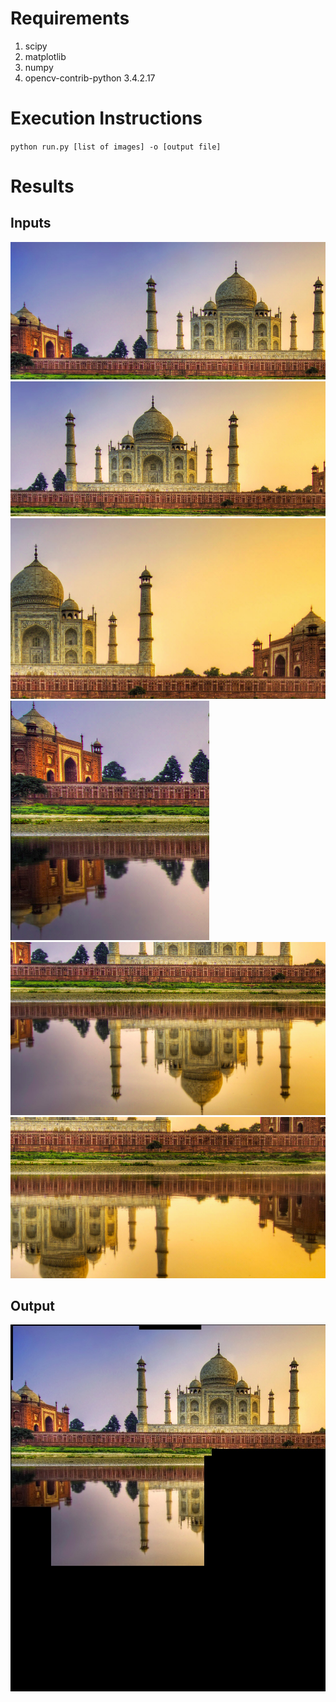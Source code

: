 # Requirements
1. scipy
2. matplotlib
3. numpy
4. opencv-contrib-python 3.4.2.17

# Execution Instructions
`python run.py [list of images] -o [output file]`

# Results
## Inputs
![](images/img2_1.png)
![](images/img2_2.png)
![](images/img2_3.png)
![](images/img2_4.png)
![](images/img2_5.png)
![](images/img2_6.png)

## Output
![](output.jpg)